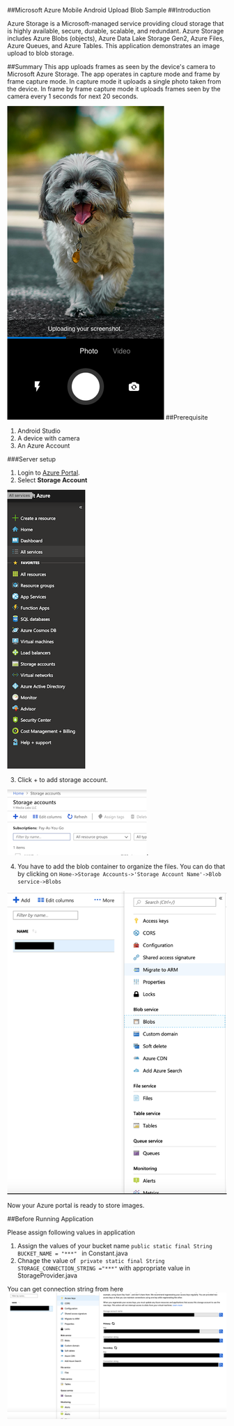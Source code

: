 ##Microsoft Azure Mobile Android Upload Blob Sample
##Introduction

Azure Storage is a Microsoft-managed service providing cloud storage that is highly available, secure, durable, scalable, and redundant. Azure Storage includes Azure Blobs (objects), Azure Data Lake Storage Gen2, Azure Files, Azure Queues, and Azure Tables. 
	This application demonstrates an image upload to blob storage.

##Summary
This app uploads frames as seen by the device's camera to Microsoft Azure Storage. The app operates in capture mode and frame by frame capture mode. In capture mode it uploads a single photo taken from the device. In frame by frame capture mode it uploads frames seen by the camera every 1 seconds for next 20 seconds.

![ScreenShot](screenshots/app_screenshot.png)
##Prerequisite

1. Android Studio
2. A device with camera
3. An Azure Account 

###Server setup
1. Login to [Azure Portal](https://portal.azure.com/#home).  
2. Select **Storage Account**

![left menu](screenshots/leftmenu.png)   

3. Click + to add storage account. 

![add](screenshots/add.png). 

4. You have to add the blob container to organize the files. You can do that by clicking on ```Home->Storage Accounts->'Storage Account Name'->Blob service->Blobs```

![blobs](screenshots/blob.png)

Now your Azure portal is ready to store images.

##Before Running Application

 Please assign following values in application  
  1. Assign the values of your bucket name ```public static final String BUCKET_NAME = "***" ``` in Constant.java  
  2.  Chnage the value of ``` private static final String STORAGE_CONNECTION_STRING ="***"``` with appropriate value in StorageProvider.java

  You can get connection string from here 
    ![connection string](screenshots/accesskey.png) 
  



